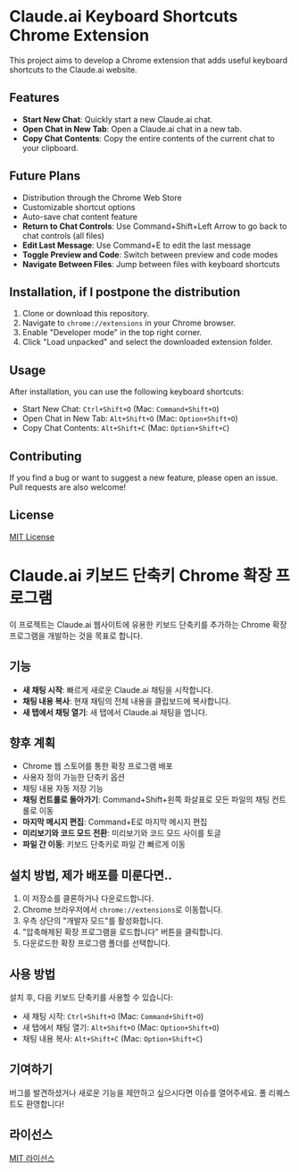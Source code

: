 # Claude.ai Keyboard Shortcuts Chrome Extension

This project aims to develop a Chrome extension that adds useful keyboard shortcuts to the Claude.ai website.

## Features

- **Start New Chat**: Quickly start a new Claude.ai chat.
- **Open Chat in New Tab**: Open a Claude.ai chat in a new tab.
- **Copy Chat Contents**: Copy the entire contents of the current chat to your clipboard.

## Future Plans

- Distribution through the Chrome Web Store
- Customizable shortcut options
- Auto-save chat content feature
- **Return to Chat Controls**: Use Command+Shift+Left Arrow to go back to chat controls (all files)
- **Edit Last Message**: Use Command+E to edit the last message
- **Toggle Preview and Code**: Switch between preview and code modes
- **Navigate Between Files**: Jump between files with keyboard shortcuts

## Installation, if I postpone the distribution

1. Clone or download this repository.
2. Navigate to `chrome://extensions` in your Chrome browser.
3. Enable "Developer mode" in the top right corner.
4. Click "Load unpacked" and select the downloaded extension folder.

## Usage

After installation, you can use the following keyboard shortcuts:

- Start New Chat: `Ctrl+Shift+O` (Mac: `Command+Shift+O`)
- Open Chat in New Tab: `Alt+Shift+O` (Mac: `Option+Shift+O`)
- Copy Chat Contents: `Alt+Shift+C` (Mac: `Option+Shift+C`)

## Contributing

If you find a bug or want to suggest a new feature, please open an issue. Pull requests are also welcome!

## License

[MIT License](LICENSE)

# Claude.ai 키보드 단축키 Chrome 확장 프로그램

이 프로젝트는 Claude.ai 웹사이트에 유용한 키보드 단축키를 추가하는 Chrome 확장 프로그램을 개발하는 것을 목표로 합니다.

## 기능

- **새 채팅 시작**: 빠르게 새로운 Claude.ai 채팅을 시작합니다.
- **채팅 내용 복사**: 현재 채팅의 전체 내용을 클립보드에 복사합니다.
- **새 탭에서 채팅 열기**: 새 탭에서 Claude.ai 채팅을 엽니다.

## 향후 계획

- Chrome 웹 스토어를 통한 확장 프로그램 배포
- 사용자 정의 가능한 단축키 옵션
- 채팅 내용 자동 저장 기능
- **채팅 컨트롤로 돌아가기**: Command+Shift+왼쪽 화살표로 모든 파일의 채팅 컨트롤로 이동
- **마지막 메시지 편집**: Command+E로 마지막 메시지 편집
- **미리보기와 코드 모드 전환**: 미리보기와 코드 모드 사이를 토글
- **파일 간 이동**: 키보드 단축키로 파일 간 빠르게 이동

## 설치 방법, 제가 배포를 미룬다면..

1. 이 저장소를 클론하거나 다운로드합니다.
2. Chrome 브라우저에서 `chrome://extensions`로 이동합니다.
3. 우측 상단의 "개발자 모드"를 활성화합니다.
4. "압축해제된 확장 프로그램을 로드합니다" 버튼을 클릭합니다.
5. 다운로드한 확장 프로그램 폴더를 선택합니다.

## 사용 방법

설치 후, 다음 키보드 단축키를 사용할 수 있습니다:

- 새 채팅 시작: `Ctrl+Shift+O` (Mac: `Command+Shift+O`)
- 새 탭에서 채팅 열기: `Alt+Shift+O` (Mac: `Option+Shift+O`)
- 채팅 내용 복사: `Alt+Shift+C` (Mac: `Option+Shift+C`)

## 기여하기

버그를 발견하셨거나 새로운 기능을 제안하고 싶으시다면 이슈를 열어주세요. 풀 리퀘스트도 환영합니다!

## 라이선스

[MIT 라이선스](LICENSE)
